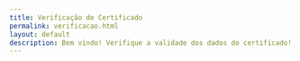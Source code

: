```yaml
---
title: Verificação de Certificado
permalink: verificacao.html
layout: default
description: Bem vindo! Verifique a validade dos dados do certificado!
---
```




<html><head>    
    <script type="text/javascript">
    	function httpGet(range) {
    		if(!isNaN(range))
    			range = range.concat(":",range);
    		var theUrl = "https://docs.google.com/spreadsheets/d/1uSAoq6YB6vYt7urYJPBcj3QfTQ57K-FnXzp0dBwj0OM/pubhtml?gid=0&single=true&range=".concat(range);
            var xmlHttp = new XMLHttpRequest();
            xmlHttp.open( "GET", theUrl, false ); // false for synchronous request
            xmlHttp.send( null );
            return xmlHttp.responseText;
        };
        
        function getCPF(line) {
                return httpGet("A".concat(line)).split('class="softmerge-inner"')[1].split(">")[1].split("<")[0];
        };
        
        function getLine(line) {
                return httpGet(line);
        };
        
        function getName(line) {
                return httpGet("B".concat(line)).split('class="s0"')[1].split(">")[1].split("<")[0];
        };
        
        function getNum(line) {
                return httpGet("D".concat(line)).split('class="s0"')[1].split(">")[1].split("<")[0];
        };
        
        function getTime(line) {
                return httpGet("E".concat(line)).split('class="s0"')[1].split(">")[1].split("<")[0];
        };
        
        function getSubj(line) {
                return httpGet("C".concat(line)).split('class="softmerge-inner"')[1].split(">")[1].split("<")[0];
        };
    	
    	function search(){
    		var url = window.location.href;
    		var line = url.split("line=")[1].split("&")[0];
    		var cpf = url.split("cpf=")[1].split("&")[0];
    		var doc_cpf = getCPF(line);
    		if(cpf!=doc_cpf) {
    			document.getElementById("cpf").innerHTML = "<h1>ERRO: dados inválids</h1>";    
                document.getElementById("nome").innerHTML = "";    
                document.getElementById("num").innerHTML = "";    
                document.getElementById("tempo").innerHTML = "";    
                document.getElementById("assuntost").innerHTML = "";    							return;
    		}
    		var tudo = getLine(line);
    		var nome = tudo.split('class="s1"')[1].split('>')[1].split('<')[0];//getName(line);
    		var num = tudo.split('class="s3"')[1].split('>')[1].split('<')[0];//getNum(line);
    		var tempo = tudo.split('class="s3"')[2].split('>')[1].split('<')[0];//getTime(line);
    		var assuntos = tudo.split('class="softmerge-inner"')[2].split(">")[1].split("<")[0];//getSubj(line);
    		document.getElementById("nome").innerHTML += nome;    
    		document.getElementById("cpf").innerHTML += cpf;    
    		document.getElementById("num").innerHTML += num;    
    		document.getElementById("tempo").innerHTML += tempo;    
    		document.getElementById("assuntos").innerHTML += "<ul>";    
    		document.getElementById("assuntos").innerHTML += "<li>";    
    		for(var i=0; i<assuntos.length; i++)
    			document.getElementById("assuntos").innerHTML += "<li>".concat(assuntos[i],";</li>"); 
    		document.getElementById("assuntos").innerHTML += "</ul>"; 
    	};
    </script>
  </head>
  <body onload="search();">
    <p id="nome" name="nome"><strong>NOME</strong>: </p>
    <p id="cpf" name="cpf"><strong>CPF</strong>: </p>
    <p id="num" name="num"><strong>NÚMERO DE MATERIAIS</strong>: </p>
    <p id="tempo" name="tempo"><strong>TEMPO DE TRABALHO</strong>: </p>
    <p id="assuntost" name="assuntost"><strong>ASSUNTOS</strong>: </p>
    <p id="assuntos" name="assuntos"></p>
</body></html>
